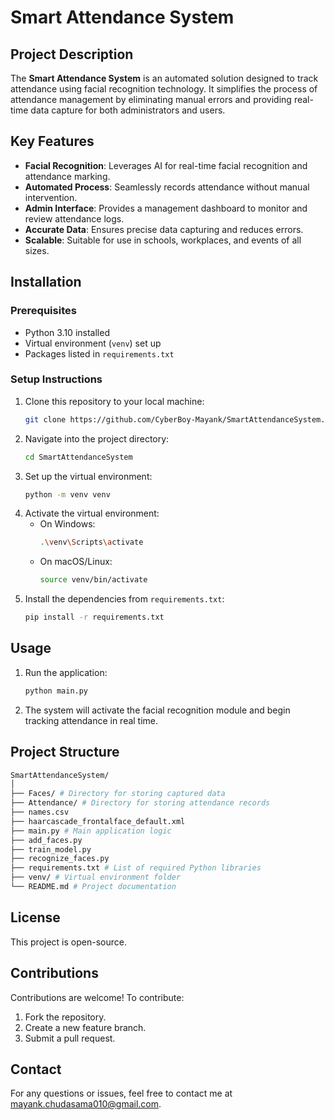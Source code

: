 # Smart Attendance System

## Project Description
The **Smart Attendance System** is an automated solution designed to track attendance using facial recognition technology. It simplifies the process of attendance management by eliminating manual errors and providing real-time data capture for both administrators and users.

## Key Features
- **Facial Recognition**: Leverages AI for real-time facial recognition and attendance marking.
- **Automated Process**: Seamlessly records attendance without manual intervention.
- **Admin Interface**: Provides a management dashboard to monitor and review attendance logs.
- **Accurate Data**: Ensures precise data capturing and reduces errors.
- **Scalable**: Suitable for use in schools, workplaces, and events of all sizes.

## Installation

### Prerequisites
- Python 3.10 installed
- Virtual environment (`venv`) set up
- Packages listed in `requirements.txt`

### Setup Instructions
1. Clone this repository to your local machine:
    ```bash
    git clone https://github.com/CyberBoy-Mayank/SmartAttendanceSystem.git
    ```
2. Navigate into the project directory:
    ```bash
    cd SmartAttendanceSystem
    ```
3. Set up the virtual environment:
    ```bash
    python -m venv venv
    ```
4. Activate the virtual environment:
    - On Windows:
        ```bash
        .\venv\Scripts\activate
        ```
    - On macOS/Linux:
        ```bash
        source venv/bin/activate
        ```
5. Install the dependencies from `requirements.txt`:
    ```bash
    pip install -r requirements.txt
    ```

## Usage
1. Run the application:
    ```bash
    python main.py
    ```
2. The system will activate the facial recognition module and begin tracking attendance in real time.

## Project Structure
 ```bash
SmartAttendanceSystem/
│
├── Faces/ # Directory for storing captured data
├── Attendance/ # Directory for storing attendance records
├── names.csv
├── haarcascade_frontalface_default.xml
├── main.py # Main application logic
├── add_faces.py
├── train_model.py
├── recognize_faces.py
├── requirements.txt # List of required Python libraries
├── venv/ # Virtual environment folder
└── README.md # Project documentation
```


## License
This project is open-source.

## Contributions
Contributions are welcome! To contribute:
1. Fork the repository.
2. Create a new feature branch.
3. Submit a pull request.

## Contact
For any questions or issues, feel free to contact me at mayank.chudasama010@gmail.com.
